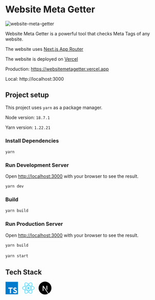 # Website Meta Getter

![website-meta-getter](https://github.com/ArturArakelyan0411/websitemetagetter/assets/71519856/81a0a465-6552-45c6-815d-5321b7081a10)

Website Meta Getter is a powerful tool that checks Meta Tags of any website.

The website uses [Next.js App Router](https://nextjs.org/docs/getting-started/project-structure)

The website is deployed on [Vercel](https://vercel.com)

Production: https://websitemetagetter.vercel.app

Local: http://localhost:3000

## Project setup

This project uses `yarn` as a package manager.

Node version: `18.7.1`

Yarn version: `1.22.21`

### Install Dependencies
```bash
yarn
```

### Run Development Server

Open [http://localhost:3000](http://localhost:3000) with your browser to see the result.

```bash
yarn dev
```

### Build

```bash
yarn build
```

### Run Production Server

Open [http://localhost:3000](http://localhost:3000) with your browser to see the result.

```bash
yarn build

yarn start
```

## Tech Stack

<div>
  <img src="https://github.com/devicons/devicon/raw/master/icons/typescript/typescript-original.svg" title="TypeScript" alt="TypeScript" width="40" height="40" />&nbsp;&nbsp;
  <img src="https://github.com/devicons/devicon/raw/master/icons/react/react-original.svg" title="React" alt="React" width="40" height="40" />&nbsp;&nbsp;
  <img src="https://github.com/devicons/devicon/raw/master/icons/nextjs/nextjs-original.svg" title="Next.js" alt="Next.js" width="40" height="40" />&nbsp;&nbsp;
</div>

